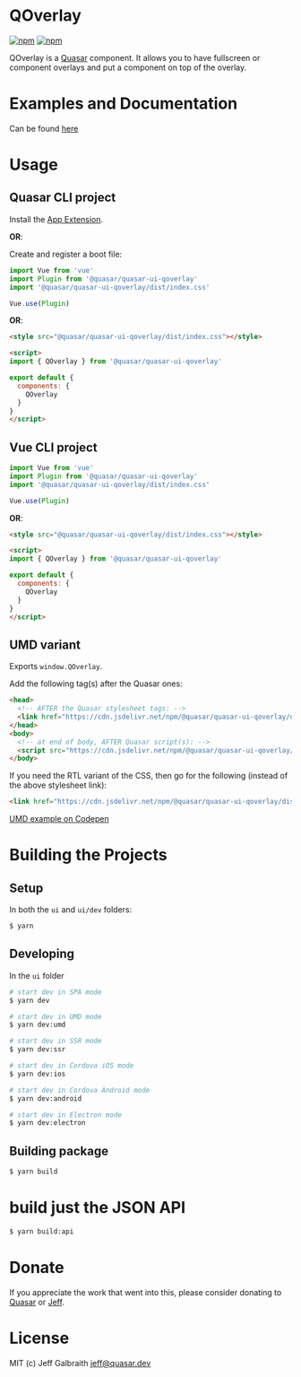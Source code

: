 QOverlay
===

[![npm](https://img.shields.io/npm/v/@quasar/quasar-ui-qoverlay.svg?label=@quasar/quasar-ui-qoverlay)](https://www.npmjs.com/package/@quasar/quasar-ui-qoverlay)
[![npm](https://img.shields.io/npm/dt/@quasar/quasar-ui-qoverlay.svg)](https://www.npmjs.com/package/@quasar/quasar-ui-qoverlay)

QOverlay is a [Quasar](https://quasar.dev) component. It allows you to have fullscreen or component overlays and put a component on top of the overlay.

# Examples and Documentation
Can be found [here](https://quasarframework.github.io/quasar-ui-qoverlay)


# Usage

## Quasar CLI project

Install the [App Extension](../app-extension).

**OR**:

Create and register a boot file:

```js
import Vue from 'vue'
import Plugin from '@quasar/quasar-ui-qoverlay'
import '@quasar/quasar-ui-qoverlay/dist/index.css'

Vue.use(Plugin)
```

**OR**:

```html
<style src="@quasar/quasar-ui-qoverlay/dist/index.css"></style>

<script>
import { QOverlay } from '@quasar/quasar-ui-qoverlay'

export default {
  components: {
    QOverlay
  }
}
</script>
```

## Vue CLI project

```js
import Vue from 'vue'
import Plugin from '@quasar/quasar-ui-qoverlay'
import '@quasar/quasar-ui-qoverlay/dist/index.css'

Vue.use(Plugin)
```

**OR**:

```html
<style src="@quasar/quasar-ui-qoverlay/dist/index.css"></style>

<script>
import { QOverlay } from '@quasar/quasar-ui-qoverlay'

export default {
  components: {
    QOverlay
  }
}
</script>
```

## UMD variant

Exports `window.QOverlay`.

Add the following tag(s) after the Quasar ones:

```html
<head>
  <!-- AFTER the Quasar stylesheet tags: -->
  <link href="https://cdn.jsdelivr.net/npm/@quasar/quasar-ui-qoverlay/dist/index.min.css" rel="stylesheet" type="text/css">
</head>
<body>
  <!-- at end of body, AFTER Quasar script(s): -->
  <script src="https://cdn.jsdelivr.net/npm/@quasar/quasar-ui-qoverlay/dist/index.umd.min.js"></script>
</body>
```
If you need the RTL variant of the CSS, then go for the following (instead of the above stylesheet link):
```html
<link href="https://cdn.jsdelivr.net/npm/@quasar/quasar-ui-qoverlay/dist/index.rtl.min.css" rel="stylesheet" type="text/css">
```

[UMD example on Codepen](https://codepen.io/Hawkeye64/pen/wvBKVNB)

# Building the Projects

## Setup

In both the `ui` and `ui/dev` folders:

```bash
$ yarn
```

## Developing

In the `ui` folder

```bash
# start dev in SPA mode
$ yarn dev

# start dev in UMD mode
$ yarn dev:umd

# start dev in SSR mode
$ yarn dev:ssr

# start dev in Cordova iOS mode
$ yarn dev:ios

# start dev in Cordova Android mode
$ yarn dev:android

# start dev in Electron mode
$ yarn dev:electron
```

## Building package

```bash
$ yarn build
```

# build just the JSON API
```bash
$ yarn build:api
```

# Donate

If you appreciate the work that went into this, please consider donating to [Quasar](https://donate.quasar.dev) or [Jeff](https://github.com/sponsors/hawkeye64).

# License
MIT (c) Jeff Galbraith <jeff@quasar.dev>
